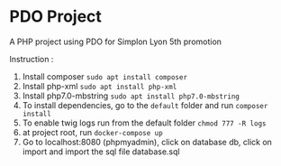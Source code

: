 # PDO Project
A PHP project using PDO for Simplon Lyon 5th promotion

Instruction :
1. Install composer
`sudo apt install composer`
1. Install php-xml
`sudo apt install php-xml`
1. Install php7.0-mbstring
`sudo apt install php7.0-mbstring`
1. To install dependencies, go to the `default` folder and run
`composer install`
1. To enable twig logs run from the default folder
`chmod 777 -R logs`
1. at project root, run
`docker-compose up`
1. Go to localhost:8080 (phpmyadmin), click on database db, click on import and import the sql file database.sql
